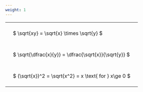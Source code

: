 ```yaml
---
weight: 1
---
```


<style type="text/css">
#T_8b8a9 th.col_heading {
  text-align: left;
  font-size: 1em;
}
#T_8b8a9 td {
  text-align: left;
  font-size: 1em;
  padding: 1.5em;
}
</style>
<table id="T_8b8a9">
  <thead>
  </thead>
  <tbody>
    <tr>
      <td id="T_8b8a9_row0_col0" class="data row0 col0" >$ \sqrt{xy} = \sqrt{x} \times \sqrt{y} $</td>
    </tr>
    <tr>
      <td id="T_8b8a9_row1_col0" class="data row1 col0" >$ \sqrt{\dfrac{x}{y}} = \dfrac{\sqrt{x}}{\sqrt{y}} $</td>
    </tr>
    <tr>
      <td id="T_8b8a9_row2_col0" class="data row2 col0" >$ (\sqrt{x})^2 = \sqrt{x^2} = x \text{ for } x\ge 0 $</td>
    </tr>
  </tbody>
</table>

